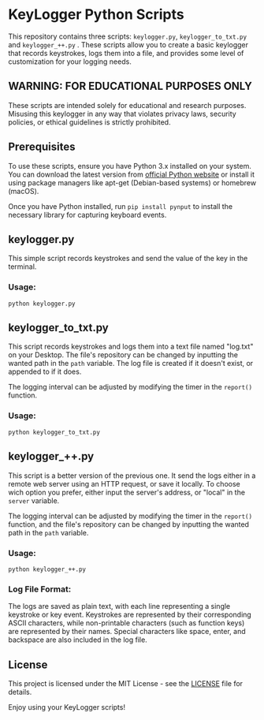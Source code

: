  # KeyLogger Python Scripts

This repository contains three scripts: `keylogger.py`, `keylogger_to_txt.py` and `keylogger_++.py` . These scripts allow you to create a basic keylogger that records keystrokes, logs them into a file, and provides some level of customization for your logging needs.

## WARNING: FOR EDUCATIONAL PURPOSES ONLY

These scripts are intended solely for educational and research purposes. Misusing this keylogger in any way that violates privacy laws, security policies, or ethical guidelines is strictly prohibited.

## Prerequisites

To use these scripts, ensure you have Python 3.x installed on your system. You can download the latest version from [official Python website](https://www.python.org/downloads/) or install it using package managers like apt-get (Debian-based systems) or homebrew (macOS).

Once you have Python installed, run `pip install pynput` to install the necessary library for capturing keyboard events.

## keylogger.py

This simple script records keystrokes and send the value of the key in the terminal.

### Usage:

```
python keylogger.py
```

## keylogger_to_txt.py

This script records keystrokes and logs them into a text file named "log.txt" on your Desktop. The file's repository can be changed by inputting the wanted path in the `path` variable. The log file is created if it doesn't exist, or appended to if it does. 

The logging interval can be adjusted by modifying the timer in the `report()` function.

### Usage:

```
python keylogger_to_txt.py
```

## keylogger_++.py

This script is a better version of the previous one. It send the logs either in a remote web server using an HTTP request, or save it locally. To choose wich option you prefer, either input the server's address, or "local" in the `server` variable.

The logging interval can be adjusted by modifying the timer in the `report()` function, and the file's repository can be changed by inputting the wanted path in the `path` variable.

### Usage:

```
python keylogger_++.py
```

### Log File Format:

The logs are saved as plain text, with each line representing a single keystroke or key event. Keystrokes are represented by their corresponding ASCII characters, while non-printable characters (such as function keys) are represented by their names. Special characters like space, enter, and backspace are also included in the log file.

## License

This project is licensed under the MIT License - see the [LICENSE](LICENSE) file for details.

Enjoy using your KeyLogger scripts!
